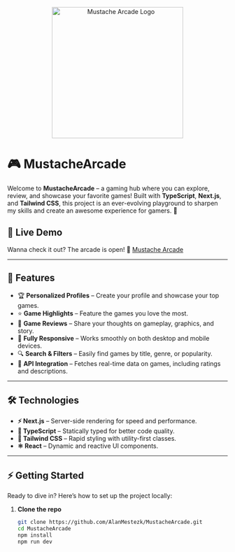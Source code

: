 <p align="center">
  <img width="300" alt="Mustache Arcade Logo" src="https://github.com/user-attachments/assets/c195a88d-f2f9-41ee-a5fd-5694a992a9f0" />
</p>

# 🎮 MustacheArcade  

Welcome to **MustacheArcade** – a gaming hub where you can explore, review, and showcase your favorite games! Built with **TypeScript**, **Next.js**, and **Tailwind CSS**, this project is an ever-evolving playground to sharpen my skills and create an awesome experience for gamers. 🚀  

## 🚀 Live Demo  

Wanna check it out? The arcade is open! 🔗 [Mustache Arcade](https://mustachearcade-five.vercel.app)  

---

## 🎯 Features  

- 🏆 **Personalized Profiles** – Create your profile and showcase your top games.  
- ⭐ **Game Highlights** – Feature the games you love the most.  
- 📝 **Game Reviews** – Share your thoughts on gameplay, graphics, and story.  
- 📱 **Fully Responsive** – Works smoothly on both desktop and mobile devices.  
- 🔍 **Search & Filters** – Easily find games by title, genre, or popularity.  
- 🔗 **API Integration** – Fetches real-time data on games, including ratings and descriptions.  

---

## 🛠️ Technologies  

- **⚡ Next.js** – Server-side rendering for speed and performance.  
- **📝 TypeScript** – Statically typed for better code quality.  
- **🎨 Tailwind CSS** – Rapid styling with utility-first classes.  
- **⚛️ React** – Dynamic and reactive UI components.  

---

## ⚡ Getting Started  

Ready to dive in? Here’s how to set up the project locally:  

1. **Clone the repo**  
   ```bash
   git clone https://github.com/AlanMestezk/MustacheArcade.git
   cd MustacheArcade
   npm install
   npm run dev
